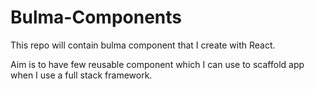 # Bulma-Components

This repo will contain bulma component that I create with React. 

Aim is to have few reusable component which I can use to scaffold app when I use a full stack framework. 
